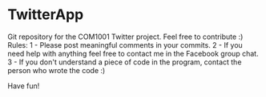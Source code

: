 # TwitterApp

Git repository for the COM1001 Twitter project. Feel free to contribute :)
Rules:
1 - Please post meaningful comments in your commits. 
2 - If you need help with anything feel free to contact me in the Facebook group chat. 
3 - If you don't understand a piece of code in the program, contact the person who wrote the code :)


Have fun!
